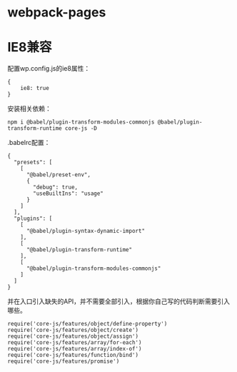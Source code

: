 # webpack-pages

# IE8兼容

配置wp.config.js的ie8属性：
```
{
    ie8: true
}
```


安装相关依赖：
```
npm i @babel/plugin-transform-modules-commonjs @babel/plugin-transform-runtime core-js -D
```

.babelrc配置：
```
{
  "presets": [
    [
      "@babel/preset-env",
      {
        "debug": true,
        "useBuiltIns": "usage"
      }
    ]
  ],
  "plugins": [
    [
      "@babel/plugin-syntax-dynamic-import"
    ],
    [
      "@babel/plugin-transform-runtime"
    ],
    [
      "@babel/plugin-transform-modules-commonjs"
    ]
  ]
}

```

并在入口引入缺失的API，并不需要全部引入，根据你自己写的代码判断需要引入哪些。
```
require('core-js/features/object/define-property')
require('core-js/features/object/create')
require('core-js/features/object/assign')
require('core-js/features/array/for-each')
require('core-js/features/array/index-of')
require('core-js/features/function/bind')
require('core-js/features/promise')
```
